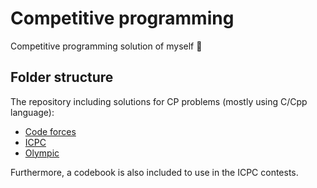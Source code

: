 # Competitive programming

Competitive programming solution of myself 🌟

## Folder structure

The repository including solutions for CP problems (mostly using C/Cpp language):
- [Code forces](/Codeforces/)
- [ICPC](/ICPC/)
- [Olympic](/OLYM/)

Furthermore, a codebook is also included to use in the ICPC contests.